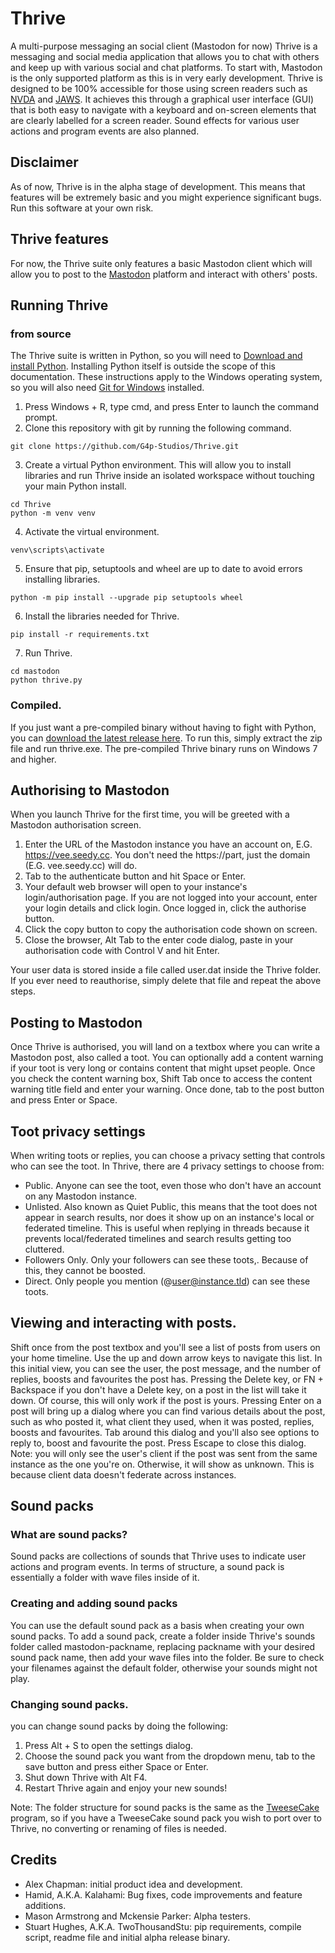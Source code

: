 # Thrive

A multi-purpose messaging an social client (Mastodon for now)
Thrive is a messaging and social media application that allows you to chat with others and keep up with various social and chat platforms. To start with, Mastodon is the only supported platform as this is in very early development.
Thrive is designed to be 100% accessible for those using screen readers such as [NVDA](https://nvaccess.org/about-nvda/) and [JAWS](https://www.freedomscientific.com/products/software/jaws/). It achieves this through a graphical user interface (GUI) that is both easy to navigate with a keyboard and on-screen elements that are clearly labelled for a screen reader. Sound effects for various user actions and program events are also planned.

## Disclaimer

As of now, Thrive is in the alpha stage of development. This means that features will be extremely basic and you might experience significant bugs. Run this software at your own risk.

## Thrive features

For now, the Thrive suite only features a basic Mastodon client which will allow you to post to the [Mastodon](https://fedi.tips/what-is-mastodon-what-is-the-fediverse/) platform and interact with others' posts.

## Running Thrive

### from source

The Thrive suite is written in Python, so you will need to [Download and install Python](https://www.python.org/downloads/). Installing Python itself is outside the scope of this documentation.
These instructions apply to the Windows operating system, so you will also need [Git for Windows](https://gitforwindows.org/) installed.

1. Press Windows + R, type cmd, and press Enter to launch the command prompt.
2. Clone this repository with git by running the following command.
```
git clone https://github.com/G4p-Studios/Thrive.git
```
3. Create a virtual Python environment. This will allow you to install libraries and run Thrive inside an isolated workspace without touching your main Python install.
```
cd Thrive
python -m venv venv
```

4. Activate the virtual environment.
```
venv\scripts\activate
```
5. Ensure that pip, setuptools and wheel are up to date to avoid errors installing libraries.
```
python -m pip install --upgrade pip setuptools wheel
```
6. Install the libraries needed for Thrive.
```
pip install -r requirements.txt
```
7. Run Thrive.
```
cd mastodon
python thrive.py
```
### Compiled.
If you just want a pre-compiled binary without having to fight with Python, you can [download the latest release here](https://github.com/G4p-Studios/Thrive/releases/latest/download/thrive.zip). To run this, simply extract the zip file and run thrive.exe.
The pre-compiled Thrive binary runs on Windows 7 and higher.

## Authorising to Mastodon

When you launch Thrive for the first time, you will be greeted with a Mastodon authorisation screen.

1. Enter the URL of the Mastodon instance you have an account on, E.G. https://vee.seedy.cc. You don't need the https://part, just the domain (E.G. vee.seedy.cc) will do.
2. Tab to the authenticate button and hit Space or Enter.
3. Your default web browser will open to your instance's login/authorisation page. If you are not logged into your account, enter your login details and click login. Once logged in, click the authorise button.
4. Click the copy button to copy the authorisation code shown on screen.
5. Close the browser, Alt Tab to the enter code dialog, paste in your authorisation code with Control V and hit Enter.

Your user data is stored inside a file called user.dat inside the Thrive folder. If you ever need to reauthorise, simply delete that file and repeat the above steps.

## Posting to Mastodon

Once Thrive is authorised, you will land on a textbox where you can write a Mastodon post, also called a toot. You can optionally add a content warning if your toot is very long or contains content that might upset people. Once you check the content warning box, Shift Tab once to access the content warning title field and enter your warning. Once done, tab to the post button and press Enter or Space.

## Toot privacy settings

When writing toots or replies, you can choose a privacy setting that controls who can see the toot. In Thrive, there are 4 privacy settings to choose from:

* Public. Anyone can see the toot, even those who don't have an account on any Mastodon instance.
* Unlisted. Also known as Quiet Public, this means that the toot does not appear in search results, nor does it show up on an instance's local or federated timeline. This is useful when replying in threads because it prevents local/federated timelines and search results getting too cluttered.
* Followers Only. Only your followers can see these toots,. Because of this, they cannot be boosted.
* Direct. Only people you mention (@user@instance.tld) can see these toots.

## Viewing and interacting with posts.

Shift once from the post textbox and you'll see a list of posts from users on your home timeline. Use the up and down arrow keys to navigate this list. In this initial view, you can see the user, the post message, and the number of replies, boosts and favourites the post has.
Pressing the Delete key, or FN + Backspace if you don't have a Delete key, on a post in the list will take it down. Of course, this will only work if the post is yours.
Pressing Enter on a post will bring up a dialog where you can find various details about the post, such as who posted it, what client they used, when it was posted, replies, boosts and favourites. Tab around this dialog and you'll also see options to reply to, boost and favourite the post. Press Escape to close this dialog.
Note: you will only see the user's client if the post was sent from the same instance as the one you're on. Otherwise, it will show as unknown. This is because client data doesn't federate across instances.

## Sound packs

### What are sound packs?

Sound packs are collections of sounds that Thrive uses to indicate user actions and program events. In terms of structure, a sound pack is essentially a folder with wave files inside of it.

### Creating and adding sound packs

You can use the default sound pack as a basis when creating your own sound packs. To add a sound pack, create a folder inside Thrive's sounds folder called mastodon-packname, replacing packname with your desired sound pack name, then add your wave files into the folder. Be sure to check your filenames against the default folder, otherwise your sounds might not play.

### Changing sound packs.

you can change sound packs by doing the following:

1. Press Alt + S to open the settings dialog.
2. Choose the sound pack you want from the dropdown menu, tab to the save button and press either Space or Enter.
3. Shut down Thrive with Alt F4.
4. Restart  Thrive again and enjoy your new sounds!

Note: The folder structure for sound packs is the same as the [TweeseCake](https://tweesecake.app) program, so if you have a TweeseCake sound pack you wish to port over to Thrive, no converting or renaming of files is needed.

## Credits

* Alex Chapman: initial product idea and development.
* Hamid, A.K.A. Kalahami: Bug fixes, code improvements and feature additions.
* Mason Armstrong and Mckensie Parker: Alpha testers.
* Stuart Hughes, A.K.A. TwoThousandStu: pip requirements, compile script, readme file and initial alpha release binary.